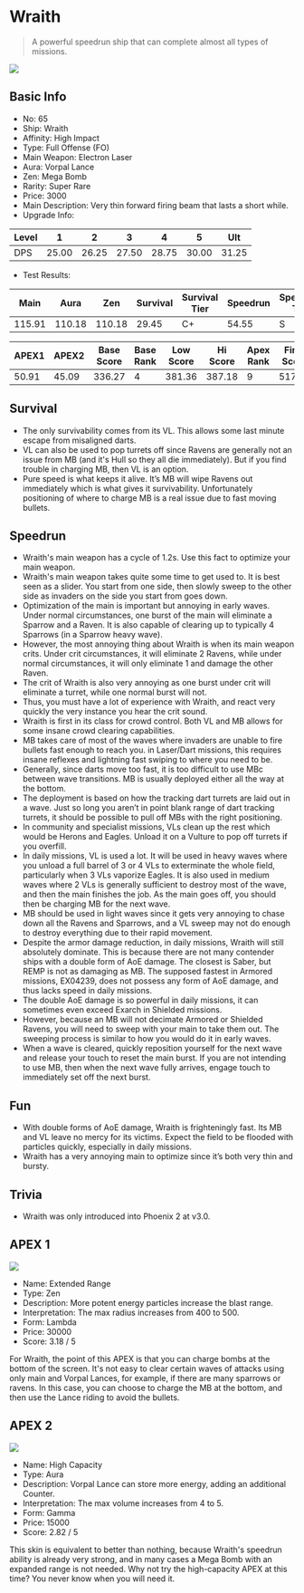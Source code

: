 # Wraith

> A powerful speedrun ship that can complete almost all types of missions.

<img src="/ships/ship_65.png" style={{zoom:1}}/>

## Basic Info

- No: 65
- Ship: Wraith
- Affinity: High Impact
- Type: Full Offense (FO)
- Main Weapon: Electron Laser
- Aura: Vorpal Lance
- Zen: Mega Bomb
- Rarity: Super Rare
- Price: 3000
- Main Description: Very thin forward firing beam that lasts a short while.
- Upgrade Info: 

| Level | 1 | 2 | 3 | 4 | 5 | Ult |
|--|--|--|--|--|--|--|
| DPS | 25.00 | 26.25 | 27.50 | 28.75 | 30.00 | 31.25 |

- Test Results: 

| Main | Aura | Zen | Survival | Survival Tier | Speedrun | Speedrun Tier | Fun | Fun Tier |
|--|--|--|--|--|--|--|--|--|
| 115.91 | 110.18 | 110.18 | 29.45 | C+ | 54.55 | S | 45.82 | A+ |

| APEX1 | APEX2 | Base Score | Base Rank | Low Score | Hi Score | Apex Rank | Final Score | FinalRank |
|--|--|--|--|--|--|--|--|--|
| 50.91 | 45.09 | 336.27 | 4 | 381.36 | 387.18 | 9 | 517.00 | 10 |

## Survival

- The only survivability comes from its VL. This allows some last minute escape from misaligned darts.
- VL can also be used to pop turrets off since Ravens are generally not an issue from MB (and it's Hull so they all die immediately). But if you find trouble in charging MB, then VL is an option.
- Pure speed is what keeps it alive. It’s MB will wipe Ravens out immediately which is what gives it survivability. Unfortunately positioning of where to charge MB is a real issue due to fast moving bullets.

## Speedrun

- Wraith's main weapon has a cycle of 1.2s. Use this fact to optimize your main weapon.
- Wraith's main weapon takes quite some time to get used to. It is best seen as a slider. You start from one side, then slowly sweep to the other side as invaders on the side you start from goes down.
- Optimization of the main is important but annoying in early waves. Under normal circumstances, one burst of the main will eliminate a Sparrow and a Raven. It is also capable of clearing up to typically 4 Sparrows (in a Sparrow heavy wave).
- However, the most annoying thing about Wraith is when its main weapon crits. Under crit circumstances, it will eliminate 2 Ravens, while under normal circumstances, it will only eliminate 1 and damage the other Raven.
- The crit of Wraith is also very annoying as one burst under crit will eliminate a turret, while one normal burst will not.
- Thus, you must have a lot of experience with Wraith, and react very quickly the very instance you hear the crit sound.
- Wraith is first in its class for crowd control. Both VL and MB allows for some insane crowd clearing capabilities.
- MB takes care of most of the waves where invaders are unable to fire bullets fast enough to reach you. in Laser/Dart missions, this requires insane reflexes and lightning fast swiping to where you need to be.
- Generally, since darts move too fast, it is too difficult to use MBc between wave transitions. MB is usually deployed either all the way at the bottom.
- The deployment is based on how the tracking dart turrets are laid out in a wave. Just so long you aren’t in point blank range of dart tracking turrets, it should be possible to pull off MBs with the right positioning.
- In community and specialist missions, VLs clean up the rest which would be Herons and Eagles. Unload it on a Vulture to pop off turrets if you overfill.
- In daily missions, VL is used a lot. It will be used in heavy waves where you unload a full barrel of 3 or 4 VLs to exterminate the whole field, particularly when 3 VLs vaporize Eagles. It is also used in medium waves where 2 VLs is generally sufficient to destroy most of the wave, and then the main finishes the job. As the main goes off, you should then be charging MB for the next wave.
- MB should be used in light waves since it gets very annoying to chase down all the Ravens and Sparrows, and a VL sweep may not do enough to destroy everything due to their rapid movement.
- Despite the armor damage reduction, in daily missions, Wraith will still absolutely dominate. This is because there are not many contender ships with a double form of AoE damage. The closest is Saber, but REMP is not as damaging as MB. The supposed fastest in Armored missions, EX04239, does not possess any form of AoE damage, and thus lacks speed in daily missions.
- The double AoE damage is so powerful in daily missions, it can sometimes even exceed Exarch in Shielded missions.
- However, because an MB will not decimate Armored or Shielded Ravens, you will need to sweep with your main to take them out. The sweeping process is similar to how you would do it in early waves.
- When a wave is cleared, quickly reposition yourself for the next wave and release your touch to reset the main burst. If you are not intending to use MB, then when the next wave fully arrives, engage touch to immediately set off the next burst.

## Fun

- With double forms of AoE damage, Wraith is frighteningly fast. Its MB and VL leave no mercy for its victims. Expect the field to be flooded with particles quickly, especially in daily missions.
- Wraith has a very annoying main to optimize since it’s both very thin and bursty.

## Trivia

- Wraith was only introduced into Phoenix 2 at v3.0.

## APEX 1

<img src="/ships/ship_65_apex_1.png" style={{zoom:1}}/>

- Name: Extended Range
- Type: Zen
- Description: More potent energy particles increase the blast range.
- Interpretation: The max radius increases from 400 to 500.
- Form: Lambda
- Price: 30000
- Score: 3.18 / 5

For Wraith, the point of this APEX is that you can charge bombs at the bottom of the screen. It's not easy to clear certain waves of attacks using only main and Vorpal Lances, for example, if there are many sparrows or ravens. In this case, you can choose to charge the MB at the bottom, and then use the Lance riding to avoid the bullets.

## APEX 2

<img src="/ships/ship_65_apex_2.png" style={{zoom:1}}/>

- Name: High Capacity
- Type: Aura
- Description: Vorpal Lance can store more energy, adding an additional Counter.
- Interpretation: The max volume increases from 4 to 5.
- Form: Gamma
- Price: 15000
- Score: 2.82 / 5

This skin is equivalent to better than nothing, because Wraith's speedrun ability is already very strong, and in many cases a Mega Bomb with an expanded range is not needed. Why not try the high-capacity APEX at this time? You never know when you will need it.
